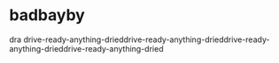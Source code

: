 # badbayby
dra
drive-ready-anything-drieddrive-ready-anything-drieddrive-ready-anything-drieddrive-ready-anything-dried
